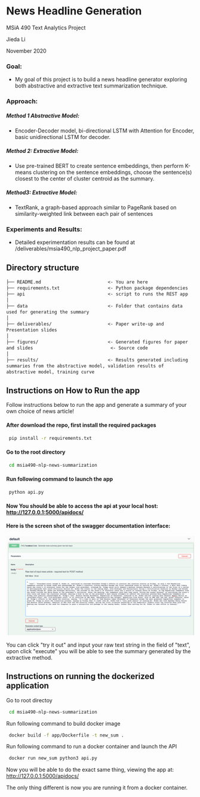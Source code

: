 # **News Headline Generation**

MSiA 490 Text Analytics Project

Jieda Li

November 2020 



### **Goal**: 
* My goal of this project is to build a news headline generator exploring both abstractive and extractive text summarization technique.

### **Approach**: 

##### **Method 1 Abstractive Model**: 
* Encoder-Decoder model, bi-directional LSTM with Attention for Encoder, basic unidirectional LSTM for decoder.

##### **Method 2: Extractive Model**: 
* Use pre-trained BERT to create sentence embeddings, then perform K-means clustering on the sentence embeddings, choose the sentence(s) closest to the center of cluster centroid as the summary.

##### **Method3: Extractive Model**: 
* TextRank, a graph-based approach similar to PageRank based on similarity-weighted link between each pair of sentences

### **Experiments and Results**:

* Detailed experimentation results can be found at /deliverables/msia490_nlp_project_paper.pdf

## Directory structure 

```
├── README.md                         <- You are here
├── requirements.txt                  <- Python package dependencies 
├── api                               <- script to runs the REST app  
│
├── data                              <- Folder that contains data used for generating the summary
│
├── deliverables/                     <- Paper write-up and Presentation slides 
│
├── figures/                          <- Generated figures for paper and slides                             <- Source code
│
├── results/                          <- Results generated including summaries from the abstractive model, validation results of abstractive model, training curve

```

## Instructions on How to Run the app

Follow instructions below to run the app and generate a summary of your own choice of news article!

#### After download the repo, first install the required packages

```bash
 pip install -r requirements.txt
```
#### Go to the root directory

```bash
 cd msia490-nlp-news-summarization
``` 

#### Run following command to launch the app

```bash
 python api.py
``` 

#### Now You should be able to access the api at your local host: http://127.0.0.1:5000/apidocs/

#### Here is the screen shot of the swagger documentation interface:

![alt text](https://github.com/jiedali/msia490-nlp-news-summarization/blob/main/figures/swagger_interface.png)

You can click "try it out" and input your raw text string in the field of "text", upon click "execute" you will be able to see the summary generated by the extractive method.



## Instructions on running the dockerized application

Go to root directoy
```bash
 cd msia490-nlp-news-summarization
``` 

Run following command to build docker image
```bash
 docker build -f app/Dockerfile -t new_sum .
``` 

Run following command to run a docker container and launch the API
```bash
 docker run new_sum python3 api.py
``` 

Now you will be able to do the exact same thing, viewing the app at:
http://127.0.0.1:5000/apidocs/

The only thing different is now you are running it from a docker container.